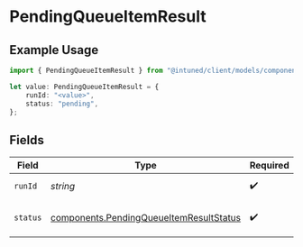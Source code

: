 # PendingQueueItemResult

## Example Usage

```typescript
import { PendingQueueItemResult } from "@intuned/client/models/components";

let value: PendingQueueItemResult = {
    runId: "<value>",
    status: "pending",
};
```

## Fields

| Field                                                                                              | Type                                                                                               | Required                                                                                           | Description                                                                                        |
| -------------------------------------------------------------------------------------------------- | -------------------------------------------------------------------------------------------------- | -------------------------------------------------------------------------------------------------- | -------------------------------------------------------------------------------------------------- |
| `runId`                                                                                            | *string*                                                                                           | :heavy_check_mark:                                                                                 | The run ID of the item                                                                             |
| `status`                                                                                           | [components.PendingQueueItemResultStatus](../../models/components/pendingqueueitemresultstatus.md) | :heavy_check_mark:                                                                                 | Execution status of the item                                                                       |